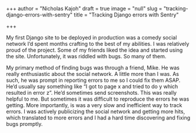 +++
author = "Nicholas Kajoh"
draft = true
image = "null"
slug = "tracking-django-errors-with-sentry"
title = "Tracking Django errors with Sentry"

+++


My first Django site to be deployed in production was a comedy social network I’d spent months crafting to the best of my abilities. I was relatively proud of the project. Some of my friends liked the idea and started using the site. Unfortunately, it was riddled with bugs. So many of them.

My primary method of finding bugs was through a friend, Mike. He was really enthusiastic about the social network. A little more than I was. As such, he was prompt in reporting errors to me so I could fix them ASAP. He’d usually say something like “I got to page x and tried to do y which resulted in error z”. He’d sometimes send screenshots. This was really helpful to me. But sometimes it was difficult to reproduce the errors he was getting. More importantly, is was a very slow and inefficient way to track errors. I was actively publicizing the social network and getting more hits, which translated to more errors and I had a hard time discovering and fixing bugs promptly.